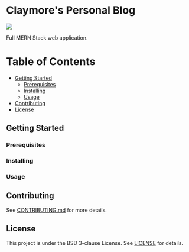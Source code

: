 # Claymore's Personal Blog

[![](https://tokei.rs/b1/github/claycore/fullstack)](https://github.com/claycore/fullstack)

Full MERN Stack web application.

# Table of Contents

-   [Getting Started](#getting-started)
    -   [Prerequisites](#prerequisites)
    -   [Installing](#installing)
    -   [Usage](#usage)
-   [Contributing](#contributing)
-   [License](#license)

## Getting Started

### Prerequisites

### Installing

### Usage

## Contributing

See [CONTRIBUTING.md](CONTRIBUTING.md) for more details.

## License

This project is under the BSD 3-clause License. See [LICENSE](LICENSE) for details.
